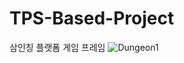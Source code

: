 # TPS-Based-Project
삼인칭 플랫폼 게임 프레임
![Dungeon1](https://user-images.githubusercontent.com/46840940/131622074-9c8c0a53-f05f-4106-a602-718db6996d4d.gif)
